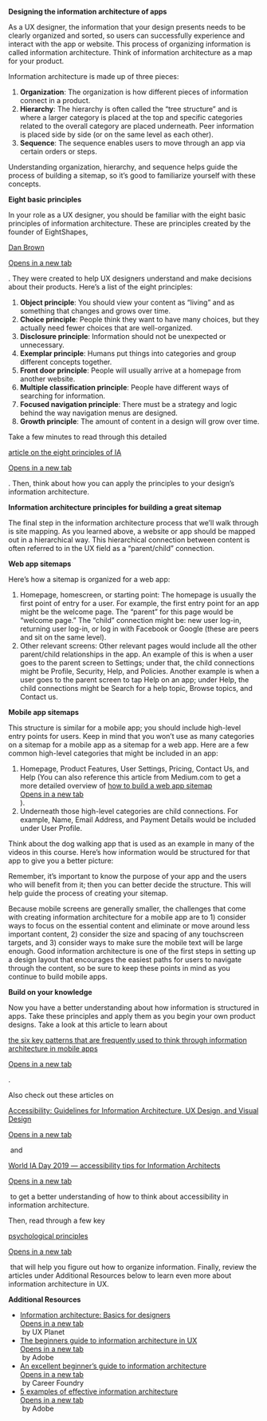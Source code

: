 **Designing the information architecture of apps**

  

  

As a UX designer, the information that your design presents needs to be clearly organized and sorted, so users can successfully experience and interact with the app or website. This process of organizing information is called information architecture. Think of information architecture as a map for your product. 

Information architecture is made up of three pieces:

1. **Organization**: The organization is how different pieces of information connect in a product.
2. **Hierarchy**: The hierarchy is often called the “tree structure” and is where a larger category is placed at the top and specific categories related to the overall category are placed underneath. Peer information is placed side by side (or on the same level as each other).
3. **Sequence**: The sequence enables users to move through an app via certain orders or steps.

Understanding organization, hierarchy, and sequence helps guide the process of building a sitemap, so it’s good to familiarize yourself with these concepts.

**Eight basic principles**

In your role as a UX designer, you should be familiar with the eight basic principles of information architecture. These are principles created by the founder of EightShapes, 

[Dan Brown](https://eightshapes.com/dan-brown)

[Opens in a new tab](https://eightshapes.com/dan-brown)

. They were created to help UX designers understand and make decisions about their products. Here’s a list of the eight principles:

1. **Object principle**: You should view your content as “living” and as something that changes and grows over time.
2. **Choice principle**: People think they want to have many choices, but they actually need fewer choices that are well-organized.
3. **Disclosure principle**: Information should not be unexpected or unnecessary.
4. **Exemplar principle**: Humans put things into categories and group different concepts together.
5. **Front door principle**: People will usually arrive at a homepage from another website.
6. **Multiple classification principle**: People have different ways of searching for information.
7. **Focused navigation principle**: There must be a strategy and logic behind the way navigation menus are designed.
8. **Growth principle**: The amount of content in a design will grow over time.

Take a few minutes to read through this detailed 

[article on the eight principles of IA](https://medium.com/@hollabit/the-eight-principles-of-information-architecture-6feff11f907a)

[Opens in a new tab](https://medium.com/@hollabit/the-eight-principles-of-information-architecture-6feff11f907a)

. Then, think about how you can apply the principles to your design’s information architecture.

**Information architecture principles for building a great sitemap**

The final step in the information architecture process that we’ll walk through is site mapping. As you learned above, a website or app should be mapped out in a hierarchical way. This hierarchical connection between content is often referred to in the UX field as a “parent/child” connection. 

**Web app sitemaps**

Here’s how a sitemap is organized for a web app:

1. Homepage, homescreen, or starting point: The homepage is usually the first point of entry for a user. For example, the first entry point for an app might be the welcome page. The “parent” for this page would be “welcome page.” The “child” connection might be: new user log-in, returning user log-in, or log in with Facebook or Google (these are peers and sit on the same level).
2. Other relevant screens: Other relevant pages would include all the other parent/child relationships in the app. An example of this is when a user goes to the parent screen to Settings; under that, the child connections might be Profile, Security, Help, and Policies. Another example is when a user goes to the parent screen to tap Help on an app; under Help, the child connections might be Search for a help topic, Browse topics, and Contact us. 

**Mobile app sitemaps**

This structure is similar for a mobile app; you should include high-level entry points for users. Keep in mind that you won’t use as many categories on a sitemap for a mobile app as a sitemap for a web app. Here are a few common high-level categories that might be included in an app:

1. Homepage, Product Features, User Settings, Pricing, Contact Us, and Help (You can also reference this article from Medium.com to get a more detailed overview of [how to build a web app sitemap  
    Opens in a new tab  
    ](https://medium.com/tenrocket/web-and-mobile-app-sitemap-643b60b0343e)).
2. Underneath those high-level categories are child connections. For example, Name, Email Address, and Payment Details would be included under User Profile. 

Think about the dog walking app that is used as an example in many of the videos in this course. Here’s how information would be structured for that app to give you a better picture:

  

Remember, it’s important to know the purpose of your app and the users who will benefit from it; then you can better decide the structure. This will help guide the process of creating your sitemap.

Because mobile screens are generally smaller, the challenges that come with creating information architecture for a mobile app are to 1) consider ways to focus on the essential content and eliminate or move around less important content, 2) consider the size and spacing of any touchscreen targets, and 3) consider ways to make sure the mobile text will be large enough. Good information architecture is one of the first steps in setting up a design layout that encourages the easiest paths for users to navigate through the content, so be sure to keep these points in mind as you continue to build mobile apps.

**Build on your knowledge**

Now you have a better understanding about how information is structured in apps. Take these principles and apply them as you begin your own product designs. Take a look at this article to learn about 

[the six key patterns that are frequently used to think through information architecture in mobile apps](https://applikeysolutions.com/blog/designing-the-information-architecture-ia-of-mobile-apps)

[Opens in a new tab](https://applikeysolutions.com/blog/designing-the-information-architecture-ia-of-mobile-apps)

. 

Also check out these articles on 

[Accessibility: Guidelines for Information Architecture, UX Design, and Visual Design](https://medium.com/design-ibm/accessibility-guidelines-for-information-architecture-ux-design-and-visual-design-5ae33ed1d52d)

[Opens in a new tab](https://medium.com/design-ibm/accessibility-guidelines-for-information-architecture-ux-design-and-visual-design-5ae33ed1d52d)

 and 

[World IA Day 2019 — accessibility tips for Information Architects](https://people4research.medium.com/world-ia-day-2019-accessibility-tips-for-information-architects-79bd187191a4)

[Opens in a new tab](https://people4research.medium.com/world-ia-day-2019-accessibility-tips-for-information-architects-79bd187191a4)

 to get a better understanding of how to think about accessibility in information architecture. 

Then, read through a few key 

[psychological principles](https://www.justinmind.com/blog/information-architecture-ux-guide/)

[Opens in a new tab](https://www.justinmind.com/blog/information-architecture-ux-guide/)

 that will help you figure out how to organize information. Finally, review the articles under Additional Resources below to learn even more about information architecture in UX.

**Additional Resources**

- [Information architecture: Basics for designers  
    Opens in a new tab  
    ](https://uxplanet.org/information-architecture-basics-for-designers-b5d43df62e20) by UX Planet
- [The beginners guide to information architecture in UX  
    Opens in a new tab  
    ](https://xd.adobe.com/ideas/process/information-architecture/information-ux-architect/) by Adobe
- [An excellent beginner’s guide to information architecture  
    Opens in a new tab  
    ](https://careerfoundry.com/en/blog/ux-design/a-beginners-guide-to-information-architecture/) by Career Foundry
- [5 examples of effective information architecture  
    Opens in a new tab  
    ](https://xd.adobe.com/ideas/process/information-architecture/information-architecture-examples/) by Adobe